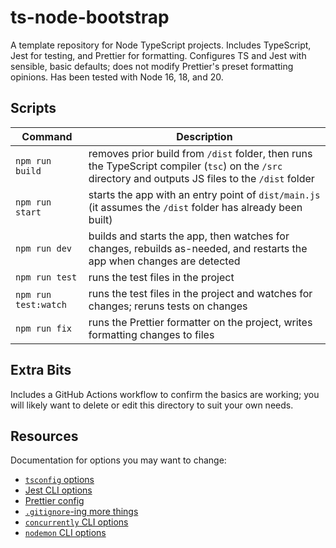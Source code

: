 # ts-node-bootstrap

A template repository for Node TypeScript projects. Includes TypeScript, Jest for testing, and Prettier for formatting. Configures TS and Jest with sensible, basic defaults; does not modify Prettier's preset formatting opinions. Has been tested with Node 16, 18, and 20.

## Scripts

| Command              | Description                                                                                                                                           |
| -------------------- | ----------------------------------------------------------------------------------------------------------------------------------------------------- |
| `npm run build`      | removes prior build from `/dist` folder, then runs the TypeScript compiler (`tsc`) on the `/src` directory and outputs JS files to the `/dist` folder |
| `npm run start`      | starts the app with an entry point of `dist/main.js` (it assumes the `/dist` folder has already been built)                                           |
| `npm run dev`        | builds and starts the app, then watches for changes, rebuilds as-needed, and restarts the app when changes are detected                               |
| `npm run test`       | runs the test files in the project                                                                                                                    |
| `npm run test:watch` | runs the test files in the project and watches for changes; reruns tests on changes                                                                   |
| `npm run fix`        | runs the Prettier formatter on the project, writes formatting changes to files                                                                        |

## Extra Bits

Includes a GitHub Actions workflow to confirm the basics are working; you will likely want to delete or edit this directory to suit your own needs.

## Resources

Documentation for options you may want to change:

- [`tsconfig` options](https://www.typescriptlang.org/docs/handbook/tsconfig-json.html)
- [Jest CLI options](https://jestjs.io/docs/cli)
- [Prettier config](https://prettier.io/docs/en/configuration.html)
- [`.gitignore`-ing more things](https://github.com/github/gitignore/blob/main/Node.gitignore)
- [`concurrently` CLI options](https://www.npmjs.com/package/concurrently)
- [`nodemon` CLI options](https://www.npmjs.com/package/nodemon)
